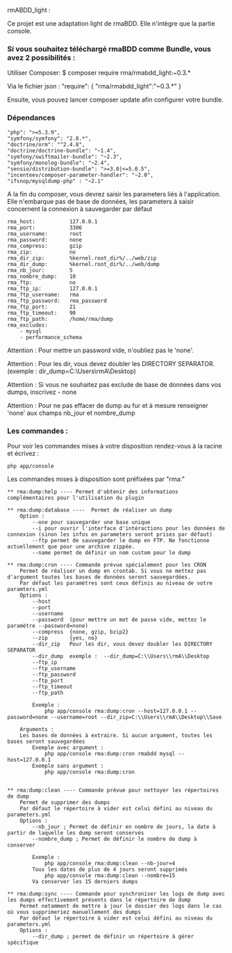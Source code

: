 rmABDD_light :

Ce projet est une adaptation light de rmaBDD. Elle n'intègre que la partie console.

### Si vous souhaitez téléchargé rmaBDD comme Bundle, vous avez 2 possibilités :

Utiliser Composer:
    $ composer require rma/rmabdd_light:~0.3.*

Via le fichier json :
    "require": {
        "rma/rmabdd_light":"~0.3.*"
    }

Ensuite, vous pouvez lancer composer update afin configurer votre bundle.

### Dépendances
    "php": ">=5.3.9",
    "symfony/symfony": "2.8.*",
    "doctrine/orm": "^2.4.8",
    "doctrine/doctrine-bundle": "~1.4",
    "symfony/swiftmailer-bundle": "~2.3",
    "symfony/monolog-bundle": "~2.4",
    "sensio/distribution-bundle": ">=3.0|<=5.0.5",
    "incenteev/composer-parameter-handler": "~2.0",
    "ifsnop/mysqldump-php" : "~2.1"

A la fin du composer, vous devrez saisir les parameters liés à l'application. Elle n'embarque pas de base de données, les parameters à saisir concernent la connexion à sauvegarder par défaut
    
    rma_host:           127.0.0.1
    rma_port:           3306
    rma_username:       root
    rma_password:       none
    rma_compress:       gzip
    rma_zip:            no
    rma_dir_zip:        %kernel.root_dir%/../web/zip
    rma_dir_dump:       %kernel.root_dir%/../web/dump
    rma_nb_jour:        5
    rma_nombre_dump:    10
    rma_ftp:            no
    rma_ftp_ip:         127.0.0.1
    rma_ftp_username:   rma
    rma_ftp_password:   rma_password
    rma_ftp_port:       21
    rma_ftp_timeout:    90
    rma_ftp_path:       /home/rma/dump
    rma_excludes:
        - mysql
        - performance_schema

Attention : Pour mettre un password vide, n'oubliez pas le 'none'.

Attention : Pour les dir, vous devez doubler les DIRECTORY SEPARATOR. (exemple : dir_dump=C:\\Users\\rmA\\Desktop)

Attention : Si vous ne souhaitez pas exclude de base de données dans vos dumps, inscrivez - none

Attention : Pour ne pas effacer de dump au fur et à mesure renseigner 'none' aux champs nb_jour et nombre_dump


### Les commandes :

Pour voir les commandes mises à votre disposition rendez-vous à la racine et écrivez :
    
    php app/console 

Les commandes mises à disposition sont préfixées par "rma:"
    
    ** rma:dump:help ---- Permet d'obtenir des informations complémentaires pour l'utilisation du plugin

    ** rma:dump:database ----  Permet de réaliser un dump 
        Option :
            --one pour sauvegarder une base unique
            --i pour ouvrir l'interface d'intéractions pour les données de connexion (sinon les infos en parameters seront prises par défaut)
            --ftp permet de sauvegarder le dump en FTP. Ne fonctionne actuellement que pour une archive zippée. 
            --name permet de définir un nom custom pour le dump

    ** rma:dump:cron ---- Commande prévue spécialement pour les CRON
        Permet de réaliser un dump en crontab. Si vous ne mettez pas d'argument toutes les bases de données seront sauvegardées.
        Par défaut les paramètres sont ceux définis au niveau de votre paramters.yml
        Options : 
            --host
            --port
            --username
            --password  (pour mettre un mot de passe vide, mettez le paramètre --password=none)
            --compress  {none, gzip, bzip2}
            --zip       {yes, no}
            --dir_zip   Pour les dir, vous devez doubler les DIRECTORY SEPARATOR 
            --dir_dump  exemple :  --dir_dump=C:\\Users\\rmA\\Desktop
            --ftp_ip 
            --ftp_username
            --ftp_password
            --ftp_port
            --ftp_timeout
            --ftp_path

            Exemple :
                php app/console rma:dump:cron --host=127.0.0.1 --password=none --username=root --dir_zip=C:\\Users\\rmA\\Desktop\\Save

        Arguments :
        Les bases de données à extraire. Si aucun argument, toutes les bases seront sauvegardées
            Exemple avec argument : 
                php app/console rma:dump:cron rmabdd mysql --host=127.0.0.1
            Exemple sans argument : 
                php app/console rma:dump:cron 


    ** rma:dump:clean ---- Commande prévue pour nettoyer les répertoires de dump
        Permet de supprimer des dumps
        Par défaut le répertoire à vider est celui défini au niveau du parameters.yml
        Options : 
            --nb_jour ; Permet de définir en nombre de jours, la date à partir de laquelle les dump seront conservés
            --nombre_dump ; Permet de définir le nombre de dump à conserver

            Exemple :
                php app/console rma:dump:clean --nb-jour=4 
            Tous les dates de plus de 4 jours seront supprimés
                php app/console rma:dump:clean --nombre=15
            Va conserver les 15 derniers dumps 

    ** rma:dump:sync ---- Commande pour synchroniser les logs de dump avec les dumps effectivement présents dans le répertoire de dump
        Permet notamment de mettre à jour le dossier des logs dans le cas où vous supprimeriez manuellement des dumps
        Par défaut le répertoire à vider est celui défini au niveau du parameters.yml
        Options :
            --dir_dump ; permet de définir un répertoire à gérer spécifique 

    
